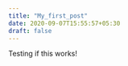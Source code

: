 ```yaml
---
title: "My_first_post"
date: 2020-09-07T15:55:57+05:30
draft: false
---
```


Testing if this works!
